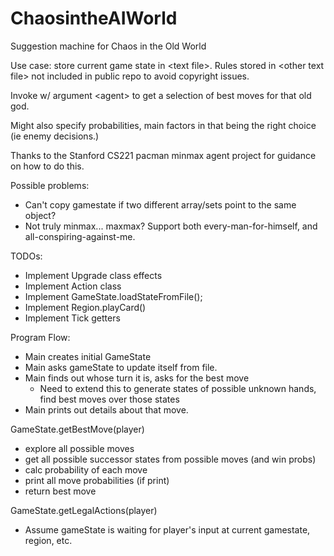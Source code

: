 # ChaosintheAIWorld
Suggestion machine for Chaos in the Old World

Use case: store current game state in \<text file>.
Rules stored in \<other text file> not included in public repo to avoid copyright issues.

Invoke w/ argument \<agent> to get a selection of best moves for that old god.

Might also specify probabilities, main factors in that being the right choice (ie enemy decisions.)

Thanks to the Stanford CS221 pacman minmax agent project for guidance on how to do this.
 
Possible problems:
* Can't copy gamestate if two different array/sets point to the same object?
* Not truly minmax... maxmax? Support both every-man-for-himself, and all-conspiring-against-me.
 
 TODOs:
 * Implement Upgrade class effects
 * Implement Action class
 * Implement GameState.loadStateFromFile();
 * Implement Region.playCard()
 * Implement Tick getters
 
 Program Flow:
 * Main creates initial GameState
 * Main asks gameState to update itself from file.
 * Main finds out whose turn it is, asks for the best move
   * Need to extend this to generate states of possible unknown hands, find best moves over those states
 * Main prints out details about that move.

 GameState.getBestMove(player)
 * explore all possible moves
 * get all possible successor states from possible moves (and win probs)
 * calc probability of each move
 * print all move probabilities (if print)
 * return best move
 
 GameState.getLegalActions(player)
 * Assume gameState is waiting for player's input at current gamestate, region, etc.
